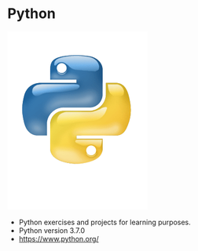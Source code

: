# Python

![](images/python-logo-glassy.png)
* Python exercises and projects for learning purposes.
* Python version 3.7.0
* https://www.python.org/
